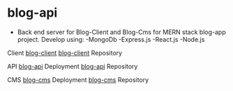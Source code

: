 # blog-api
- Back end server for Blog-Client and Blog-Cms for MERN stack blog-app project.
Develop using:
    -MongoDb
    -Express.js
    -React.js
    -Node.js

Client
[blog-client](https://blackboardjournal-927wbbdjo-kurniadikevin.vercel.app/)
[blog-client](https://github.com/kurniadikevin/blog-client) Repository

API
[blog-api](https://hidden-forest-44892.herokuapp.com/) Deployment
[blog-api](https://github.com/kurniadikevin/blog-api) Repository

CMS
[blog-cms](https://cmsblackboardjournal-oy5v6p5c9-kurniadikevin.vercel.app/) Deployment
[blog-cms](https://github.com/kurniadikevin/blog-cms) Repository


